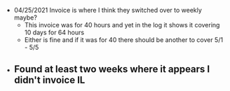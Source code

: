 - 04/25/2021 Invoice is where I think they switched over to weekly maybe?
	- This invoice was for 40 hours and yet in the log it shows it covering 10 days for 64 hours
	- Either is fine and if it was for 40 there should be another to cover 5/1 - 5/5
- Found at least two weeks where it appears I didn't invoice IL
	-